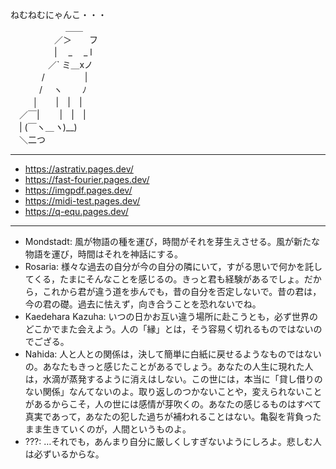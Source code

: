 ねむねむにゃんこ・・・  
　　　　　　 ＿＿  
　　　　　／＞　　フ  
　　　　　|  　_　 _ l  
　 　　　／` ミ＿xノ  
　　 　 /　　　 　 |  
　　　 /　 ヽ　　 ﾉ  
　 　 │　　|　|　|  
　／￣|　　 |　|　|  
　| (￣ヽ＿_ヽ_)__)  
　＼二つ

---

- https://astrativ.pages.dev/
- https://fast-fourier.pages.dev/
- https://imgpdf.pages.dev/
- https://midi-test.pages.dev/
- https://q-equ.pages.dev/

---

- Mondstadt: 風が物語の種を運び，時間がそれを芽生えさせる。風が新たな物語を運び，時間はそれを神話にする。
- Rosaria: 様々な過去の自分が今の自分の隣にいて，すがる思いで何かを託してくる，たまにそんなことを感じるの。きっと君も経験があるでしょ。だから，これから君が違う道を歩んでも，昔の自分を否定しないで。昔の君は，今の君の礎。過去に怯えず，向き合うことを恐れないでね。
- Kaedehara Kazuha: いつの日かお互い違う場所に赴こうとも，必ず世界のどこかでまた会えよう。人の「縁」とは，そう容易く切れるものではないのでござる。
- Nahida: 人と人との関係は，決して簡単に白紙に戻せるようなものではないの。あなたもきっと感じたことがあるでしょう。あなたの人生に現れた人は，水滴が蒸発するように消えはしない。この世には，本当に「貸し借りのない関係」なんてないのよ。取り返しのつかないことや，変えられないことがあるからこそ，人の世には感情が芽吹くの。あなたの感じるものはすべて真実であって，あなたの犯した過ちが補われることはない。亀裂を背負ったまま生きていくのが，人間というものよ。
- ???: …それでも，あんまり自分に厳しくしすぎないようにしろよ。悲しむ人は必ずいるからな。
